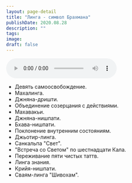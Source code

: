 ```yaml
---
layout: page-detail
title: "Линга - символ Брахмана"
publishDate: 2020.08.28
description: ""
tags:
image:
draft: false
---
```


<audio title="2020.08.28 - Линга - символ Брахмана.mp3" src="/upload/iblock/458/458ca2a8d7df3e88bd7f54f9af97e477.mp3" controls=""></audio>

* Девять самоосвобождение.
* Махалинга.
* Джняна-дришти.
* Объединение созерцания с действиями.
* Махавакьи.
* Джняна-нишпати.
* Бхава-нишпати.
* Поклонение внутренним состояниям.
* Джьотир-линга.
* Санкальпа "Свет".
* "Встреча со Светом" по шестнадцати Кала.
* Переживание пяти чистых таттв.
* Линга знания.
* Крийя-нишпати.
* Сваям-линга "Шивохам".

  
